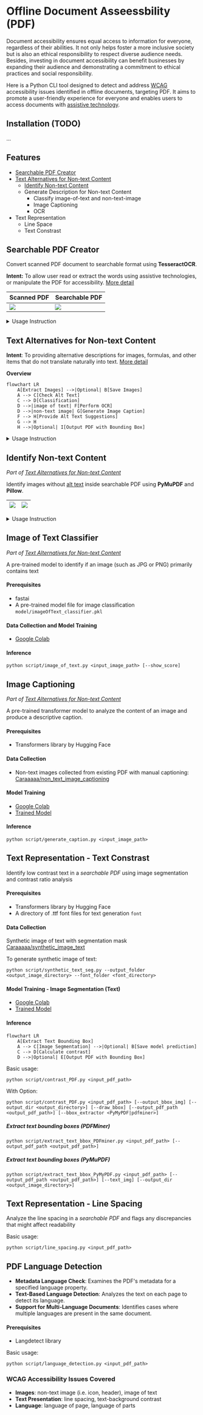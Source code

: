 
# Offline Document Asseessbility (PDF)


Document accessibility ensures equal access to information for everyone, regardless of their abilities. It not only helps foster a more inclusive society but is also an ethical responsibility to respect diverse audience needs. Besides, investing in document accessibility can benefit businesses by expanding their audience and demonstrating a commitment to ethical practices and social responsibility.

Here is a Python CLI tool designed to detect and address [WCAG](https://www.w3.org/WAI/standards-guidelines/wcag/) accessibility issues identified in offline documents, targeting PDF. It aims to promote a user-friendly experience for everyone and enables users to access documents with [assistive technology](https://www.w3.org/WAI/WCAG22/Understanding/text-spacing.html#dfn-assistive-technology).

## Installation (TODO)
...

## Features
- [Searchable PDF Creator](#searchable-pdf-creator)
- [Text Alternatives for Non-text Content](#text-alternatives-for-non-text-content)
    - [Identify Non-text Content](#identify-non-text-content)
    - Generate Description for Non-text Content
        - Classify image-of-text and non-text-image
        - Image Captioning
        - OCR
- Text Representation
    - Line Space
    - Text Constrast



## Searchable PDF Creator
Convert scanned PDF document to searchable format using **TesseractOCR**.

**Intent:** To allow user read or extract the words using assistive technologies, or manipulate the PDF for accessibility. [More detail](https://www.w3.org/WAI/WCAG22/Understanding/images-of-text)

|     Scanned PDF     |  Searchable PDF   |
| ------------------- | ----------------- |
| ![](resources/before_OCR.png) | ![](resources/after_OCR.png)| 


<details>
  <summary>Usage Instruction</summary>

```PowerShell
python script/scanned2searchable.py [-h] [-o OUTPUT_PDF_PATH] [-s] input_pdf_path
```
Default output path: `readable_pdf.pdf` 

```PowerShell
optional arguments:
  -o OUTPUT_PDF_PATH, --output_pdf_path OUTPUT_PDF_PATH
                        The path for the output searchable PDF file.
  -s, --show_result     Show text of the searchable PDF after OCR
```

</details>


## Text Alternatives for Non-text Content
**Intent**: To providing alternative descriptions for images, formulas, and other items that do not translate naturally into text. [More detail](https://www.w3.org/WAI/WCAG22/Understanding/text-alternatives)

**Overview**
```mermaid
flowchart LR
    A[Extract Images] -->|Optional| B[Save Images]
    A --> C[Check Alt Text]
    C --> D[Classification]
    D -->|image of text| F[Perform OCR]
    D -->|non-text image| G[Generate Image Caption]
    F --> H[Provide Alt Text Suggestions]
    G --> H
    H -->|Optional| I[Output PDF with Bounding Box]
```
<details>
  <summary>Usage Instruction</summary>

```PowerShell
python script/extract_PDF_image.py [-h] [--output_img] [--output_folder OUTPUT_FOLDER] [--draw_bbox] [--output_pdf_path OUTPUT_PDF_PATH] [--captioning] input_pdf_path
```
```PowerShell
optional arguments:
  --output_img          Output images extracted from the PDF.
  --output_folder OUTPUT_FOLDER
                        The directory for the output images.
  --draw_bbox           Output PDF with bounding box on images.
  --output_pdf_path OUTPUT_PDF_PATH
                        The path for the output PDF file with bounding box.
  --captioning          Generate caption for images.
```
</details>



## Identify Non-text Content
*Part of [Text Alternatives for Non-text Content](#text-alternatives-for-non-text-content)*

Identify images without [alt text](https://www.w3.org/WAI/WCAG22/Understanding/non-text-content#dfn-text-alternative) inside searchable PDF using **PyMuPDF** and **Pillow**.


| ![](resources/pdf_image.png) | ![](resources/pdf_image_bbox.png)| 
| ------------------- | ----------------- |

<details>
  <summary>Usage Instruction</summary>

```PowerShell
python script/extract_PDF_image.py --draw_bbox input_pdf_path
```
Default output path: `bbox_image.pdf` 
</details>

## Image of Text Classifier 
*Part of [Text Alternatives for Non-text Content](#text-alternatives-for-non-text-content)*

A pre-trained model to identify if an image (such as JPG or PNG) primarily contains text
#### Prerequisites
- fastai
- A pre-trained model file for image classification `model/imageOfText_classifier.pkl`
#### Data Collection and Model Training
- [Google Colab](https://colab.research.google.com/drive/18ZZ99ZtyYH6SVsqaDlc3w9VwFjjC7aoE?usp=sharing)

#### Inference
```
python script/image_of_text.py <input_image_path> [--show_score]
```


## Image Captioning
*Part of [Text Alternatives for Non-text Content](#text-alternatives-for-non-text-content)*

A pre-trained transformer model to analyze the content of an image and produce a descriptive caption. 
#### Prerequisites
- Transformers library by Hugging Face

#### Data Collection
- Non-text images collected from existing PDF with manual captioning: [Caraaaaa/non_text_image_captioning](https://huggingface.co/datasets/Caraaaaa/non_text_image_captioning) 

#### Model Training
- [Google Colab](https://colab.research.google.com/drive/1QYvXdi0V1AXqlBMR8MpyydNMnK_Vt4dU?usp=sharing)
- [Trained Model](https://huggingface.co/Caraaaaa/text_image_captioning)
#### Inference
```
python script/generate_caption.py <input_image_path>
```

## Text Representation - Text Constrast  
Identify low contrast text in a *searchable PDF*  using image segmentation and contrast ratio analysis

#### Prerequisites
- Transformers library by Hugging Face
- A directory of .ttf font files for text generation `font`

#### Data Collection
Synthetic image of text with segmentation mask [Caraaaaa/synthetic_image_text](https://huggingface.co/datasets/Caraaaaa/synthetic_image_text) 

To generate synthetic image of text:

```
python script/synthetic_text_seg.py --output_folder <output_image_directory> --font_folder <font_directory>
```

#### Model Training - Image Segmentation (Text)
- [Google Colab](https://colab.research.google.com/drive/1_TSeRlUyB8-clkU3-rGBvxiUERcN78XT?usp=sharing)
- [Trained Model](https://huggingface.co/Caraaaaa/image_segmentation_text)

#### Inference
```mermaid
flowchart LR
    A[Extract Text Bounding Box]
    A --> C[Image Segmentation] -->|Optional| B[Save model prediction]
    C --> D[Calculate contrast]
    D -->|Optional| E[Output PDF with Bounding Box]
```
Basic usage:
```
python script/contrast_PDF.py <input_pdf_path>
```
With Option:
```
python script/contrast_PDF.py <input_pdf_path> [--output_bbox_img] [--output_dir <output_directory>] [--draw_bbox] [--output_pdf_path <output_pdf_path>] [--bbox_extractor <PyMyPDF|pdfminer>]
```
##### Extract text bounding boxes (PDFMiner)
```
python script/extract_text_bbox_PDFminer.py <input_pdf_path> [--output_pdf_path <output_pdf_path>]
```
##### Extract text bounding boxes (PyMuPDF)
```
python script/extract_text_bbox_PyMyPDF.py <input_pdf_path> [--output_pdf_path <output_pdf_path>] [--text_img] [--output_dir <output_image_directory>]
```

## Text Representation - Line Spacing
Analyze the line spacing in a *searchable PDF* and flags any discrepancies that might affect readability

Basic usage:
```
python script/line_spacing.py <input_pdf_path>
```


## PDF Language Detection
- **Metadata Language Check**: Examines the PDF's metadata for a specified language property.
- **Text-Based Language Detection**: Analyzes the text on each page to detect its language.
- **Support for Multi-Language Documents**: Identifies cases where multiple languages are present in the same document.
#### Prerequisites
- Langdetect library

Basic usage:
```
python script/language_detection.py <input_pdf_path>
```

### WCAG Accessibility Issues Covered

- **Images**: non-text image (i.e. icon, header), image of text
- **Text Presentation**: line spacing, text-background contrast
- **Language**: language of page, language of parts